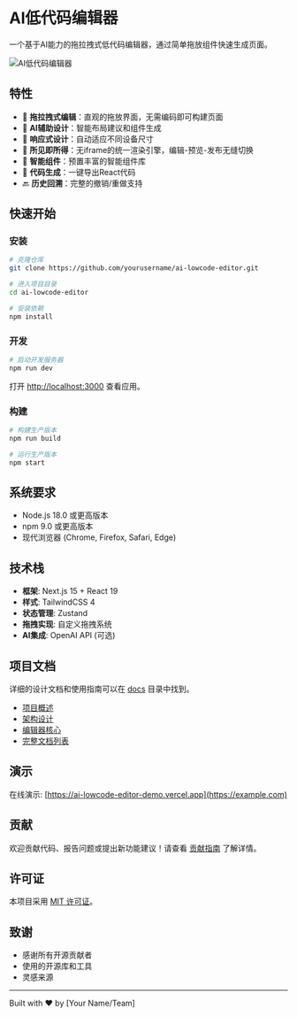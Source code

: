 # AI低代码编辑器

一个基于AI能力的拖拉拽式低代码编辑器，通过简单拖放组件快速生成页面。

![AI低代码编辑器](https://placeholder-image-url.com/editor-screenshot.png)

## 特性

- 🧩 **拖拉拽式编辑**：直观的拖放界面，无需编码即可构建页面
- 🤖 **AI辅助设计**：智能布局建议和组件生成
- 📱 **响应式设计**：自动适应不同设备尺寸
- 🔄 **所见即所得**：无iframe的统一渲染引擎，编辑-预览-发布无缝切换
- 🧠 **智能组件**：预置丰富的智能组件库
- 📝 **代码生成**：一键导出React代码
- 🔙 **历史回溯**：完整的撤销/重做支持

## 快速开始

### 安装

```bash
# 克隆仓库
git clone https://github.com/yourusername/ai-lowcode-editor.git

# 进入项目目录
cd ai-lowcode-editor

# 安装依赖
npm install
```

### 开发

```bash
# 启动开发服务器
npm run dev
```

打开 [http://localhost:3000](http://localhost:3000) 查看应用。

### 构建

```bash
# 构建生产版本
npm run build

# 运行生产版本
npm start
```

## 系统要求

- Node.js 18.0 或更高版本
- npm 9.0 或更高版本
- 现代浏览器 (Chrome, Firefox, Safari, Edge)

## 技术栈

- **框架**: Next.js 15 + React 19
- **样式**: TailwindCSS 4
- **状态管理**: Zustand
- **拖拽实现**: 自定义拖拽系统
- **AI集成**: OpenAI API (可选)

## 项目文档

详细的设计文档和使用指南可以在 [docs](./docs) 目录中找到。

- [项目概述](./docs/01-项目概述.md)
- [架构设计](./docs/02-架构设计.md)
- [编辑器核心](./docs/03-编辑器核心.md)
- [完整文档列表](./docs/README.md)

## 演示

在线演示: [https://ai-lowcode-editor-demo.vercel.app](https://example.com)

## 贡献

欢迎贡献代码、报告问题或提出新功能建议！请查看 [贡献指南](./CONTRIBUTING.md) 了解详情。

## 许可证

本项目采用 [MIT 许可证](./LICENSE)。

## 致谢

- 感谢所有开源贡献者
- 使用的开源库和工具
- 灵感来源

---

Built with ❤️ by [Your Name/Team]
